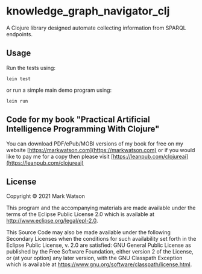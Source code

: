# knowledge_graph_navigator_clj

A Clojure library designed automate collecting information
from SPARQL endpoints.

## Usage

Run the tests using:

    lein test

or run a simple main demo program using:

    lein run

## Code for my book "Practical Artificial Intelligence Programming With Clojure"

You can download PDF/ePub/MOBI versions of my book for free on my
website [https://markwatson.com](https://markwatson.com) or if you would like to pay me for a copy then please visit [https://leanpub.com/clojureai](https://leanpub.com/clojureai)

## License

Copyright © 2021 Mark Watson

This program and the accompanying materials are made available under the
terms of the Eclipse Public License 2.0 which is available at
http://www.eclipse.org/legal/epl-2.0.

This Source Code may also be made available under the following Secondary
Licenses when the conditions for such availability set forth in the Eclipse
Public License, v. 2.0 are satisfied: GNU General Public License as published by
the Free Software Foundation, either version 2 of the License, or (at your
option) any later version, with the GNU Classpath Exception which is available
at https://www.gnu.org/software/classpath/license.html.
